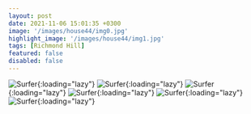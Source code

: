 ```yaml
---
layout: post
date: 2021-11-06 15:01:35 +0300
image: '/images/house44/img0.jpg'
highlight_image: '/images/house44/img1.jpg'
tags: [Richmond Hill]
featured: false
disabled: false
---
```


![Surfer]({{site.baseurl}}/images/house44/img3.jpg){:loading="lazy"}
![Surfer]({{site.baseurl}}/images/house44/img4.jpg){:loading="lazy"}
![Surfer]({{site.baseurl}}/images/house44/img5.jpg){:loading="lazy"}
![Surfer]({{site.baseurl}}/images/house44/img6.jpg){:loading="lazy"}
![Surfer]({{site.baseurl}}/images/house44/img7.jpg){:loading="lazy"}
![Surfer]({{site.baseurl}}/images/house44/img8.jpg){:loading="lazy"} 